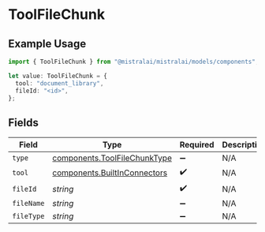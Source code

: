 # ToolFileChunk

## Example Usage

```typescript
import { ToolFileChunk } from "@mistralai/mistralai/models/components";

let value: ToolFileChunk = {
  tool: "document_library",
  fileId: "<id>",
};
```

## Fields

| Field                                                                        | Type                                                                         | Required                                                                     | Description                                                                  |
| ---------------------------------------------------------------------------- | ---------------------------------------------------------------------------- | ---------------------------------------------------------------------------- | ---------------------------------------------------------------------------- |
| `type`                                                                       | [components.ToolFileChunkType](../../models/components/toolfilechunktype.md) | :heavy_minus_sign:                                                           | N/A                                                                          |
| `tool`                                                                       | [components.BuiltInConnectors](../../models/components/builtinconnectors.md) | :heavy_check_mark:                                                           | N/A                                                                          |
| `fileId`                                                                     | *string*                                                                     | :heavy_check_mark:                                                           | N/A                                                                          |
| `fileName`                                                                   | *string*                                                                     | :heavy_minus_sign:                                                           | N/A                                                                          |
| `fileType`                                                                   | *string*                                                                     | :heavy_minus_sign:                                                           | N/A                                                                          |